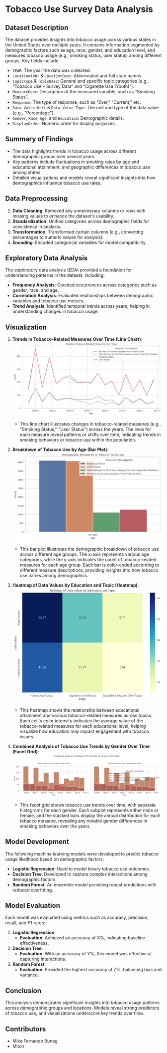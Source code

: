 
# Tobacco Use Survey Data Analysis

## Dataset Description

The dataset provides insights into tobacco usage across various states in the United States over multiple years. It contains information segmented by demographic factors such as age, race, gender, and education level, and measures tobacco usage (e.g., smoking status, user status) among different groups. Key fields include:
- `YEAR`: The year the data was collected.
- `LocationAbbr` & `LocationDesc`: Abbreviated and full state names.
- `TopicType` & `TopicDesc`: General and specific topic categories (e.g., “Tobacco Use – Survey Data” and “Cigarette Use (Youth)”).
- `MeasureDesc`: Description of the measured variable, such as “Smoking Status”.
- `Response`: The type of response, such as "Ever," "Current," etc.
- `Data_Value_Unit` & `Data_Value_Type`: The unit and type of the data value (e.g., "Percentage").
- `Gender`, `Race`, `Age`, and `Education`: Demographic details.
- `DisplayOrder`: Numeric order for display purposes.

## Summary of Findings

- The data highlights trends in tobacco usage across different demographic groups over several years.
- Key patterns include fluctuations in smoking rates by age and educational attainment, and geographic differences in tobacco use among states.
- Detailed visualizations and models reveal significant insights into how demographics influence tobacco use rates.

## Data Preprocessing

1. **Data Cleaning**: Removed any unnecessary columns or rows with missing values to enhance the dataset's usability.
2. **Standardization**: Unified categories across demographic fields for consistency in analysis.
3. **Transformation**: Transformed certain columns (e.g., converting percentages to numeric values for analysis).
4. **Encoding**: Encoded categorical variables for model compatibility.

## Exploratory Data Analysis

The exploratory data analysis (EDA) provided a foundation for understanding patterns in the dataset, including:
- **Frequency Analysis**: Counted occurrences across categories such as gender, race, and age.
- **Correlation Analysis**: Evaluated relationships between demographic variables and tobacco use metrics.
- **Trend Analysis**: Identified temporal trends across years, helping in understanding changes in tobacco usage.

## Visualization

1. **Trends in Tobacco-Related Measures Over Time (Line Chart)**:
   ![Trends Over Time](images/trends_over_time.png)
   - This line chart illustrates changes in tobacco-related measures (e.g., "Smoking Status," "User Status") across the years. The lines for each measure reveal patterns or shifts over time, indicating trends in smoking behaviors or tobacco use within the population.

2. **Breakdown of Tobacco Use by Age (Bar Plot)**:
   ![Breakdown by Age](images/breakdown_by_age.png)
   - This bar plot illustrates the demographic breakdown of tobacco use across different age groups. The x-axis represents various age categories, while the y-axis indicates the count of tobacco-related measures for each age group. Each bar is color-coded according to different measure descriptions, providing insights into how tobacco use varies among demographics.

3. **Heatmap of Data Values by Education and Topic (Heatmap)**:
   ![Heatmap of Education and Topic](images/heatmap_education_topic.png)
   - This heatmap shows the relationship between educational attainment and various tobacco-related measures across topics. Each cell's color intensity indicates the average value of the tobacco-related measures for each educational level, helping visualize how education may impact engagement with tobacco issues.

4. **Combined Analysis of Tobacco Use Trends by Gender Over Time (Facet Grid)**:
   ![Gender Trends Over Time](images/gender_trends_over_time.png)
   - This facet grid shows tobacco use trends over time, with separate histograms for each gender. Each subplot represents either male or female, and the stacked bars display the annual distribution for each tobacco measure, revealing any notable gender differences in smoking behaviors over the years.

## Model Development

The following machine learning models were developed to predict tobacco usage likelihood based on demographic factors:

- **Logistic Regression**: Used to model binary tobacco use outcomes.
- **Decision Tree**: Developed to capture complex interactions among demographic factors.
- **Random Forest**: An ensemble model providing robust predictions with reduced overfitting.

## Model Evaluation

Each model was evaluated using metrics such as accuracy, precision, recall, and F1-score:

1. **Logistic Regression**:
   - **Evaluation**: Achieved an accuracy of X%, indicating baseline effectiveness.
2. **Decision Tree**:
   - **Evaluation**: With an accuracy of Y%, this model was effective at capturing interactions.
3. **Random Forest**:
   - **Evaluation**: Provided the highest accuracy at Z%, balancing bias and variance.

## Conclusion

This analysis demonstrates significant insights into tobacco usage patterns across demographic groups and locations. Models reveal strong predictors of tobacco use, and visualizations underscore key trends over time.

## Contributors

- Mike Fernando Bunag
- Mitch

